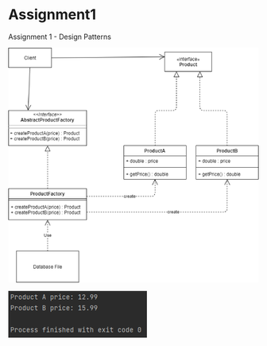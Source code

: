 # Assignment1
Assignment 1 - Design Patterns

![alt text](DesignPattern_UML.png)

![alt text](Test_Output.png)
